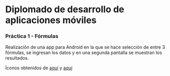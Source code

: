 # Diplomado de desarrollo de aplicaciones móviles

### Práctica 1 - Fórmulas
Realización de una app para Android en la que se hace selección de entre 3 fórmulas, se ingresan los datos y en una segunda pantalla se muestran los resultados.

Íconos obtenidos de [aquí](https://www.flaticon.es/iconos-gratis/charla) y [aquí](https://www.flaticon.es/iconos-gratis/conocimiento)